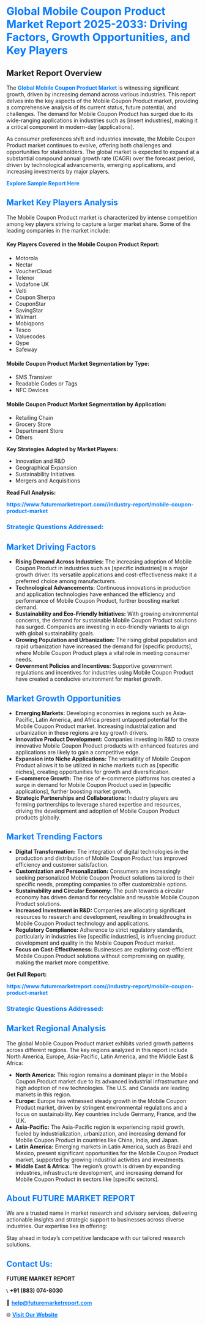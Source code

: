 <h1 style="color: #007BFF;">Global Mobile Coupon Product Market Report 2025-2033: Driving Factors, Growth Opportunities, and Key Players</h1>

<section id="overview">
<h2>Market Report Overview</h2>
<p>The <a href="https://www.futuremarketreport.com//industry-report/mobile-coupon-product-market" style="color: #007BFF; text-decoration: none;"><strong>Global Mobile Coupon Product Market</strong></a> is witnessing significant growth, driven by increasing demand across various industries. This report delves into the key aspects of the Mobile Coupon Product market, providing a comprehensive analysis of its current status, future potential, and challenges. The demand for Mobile Coupon Product has surged due to its wide-ranging applications in industries such as [insert industries], making it a critical component in modern-day [applications].</p>
<p>As consumer preferences shift and industries innovate, the Mobile Coupon Product market continues to evolve, offering both challenges and opportunities for stakeholders. The global market is expected to expand at a substantial compound annual growth rate (CAGR) over the forecast period, driven by technological advancements, emerging applications, and increasing investments by major players.</p>
</section>

<section id="overview">
<p><a href="https://www.futuremarketreport.com//request-sample/reportId=53292" style="color: #007BFF; text-decoration: none;"><strong>Explore Sample Report Here</strong></a></p>
</section>

<section id="key-players">
<h2 style="color: #007BFF;">Market Key Players Analysis</h2>
<p>The Mobile Coupon Product market is characterized by intense competition among key players striving to capture a larger market share. Some of the leading companies in the market include:</p>
<h4>Key Players Covered in the Mobile Coupon Product Report:</h4>
<ul><li>Motorola</li><li>Nectar</li><li>VoucherCloud</li><li>Telenor</li><li>Vodafone UK</li><li>Velti</li><li>Coupon Sherpa</li><li>CouponStar</li><li>SavingStar</li><li>Walmart</li><li>Mobiqpons</li><li>Tesco</li><li>Valuecodes</li><li>Qype</li><li>Safeway</li></ul>
<h4>Mobile Coupon Product Market Segmentation by Type:</h4>
<ul><li>SMS Transiver</li><li>Readable Codes or Tags</li><li>NFC Devices</li></ul>

<h4>Mobile Coupon Product Market Segmentation by Application:</h4>
<ul><li>Retailing Chain</li><li>Grocery Store</li><li>Departmaent Store</li><li>Others</li></ul>
<p><strong>Key Strategies Adopted by Market Players:</strong></p>
<ul>
<li>Innovation and R&D</li>
<li>Geographical Expansion</li>
<li>Sustainability Initiatives</li>
<li>Mergers and Acquisitions</li>
</ul>
</section>

<section>
<p><strong>Read Full Analysis: </strong></p><a href="https://www.futuremarketreport.com//industry-report/mobile-coupon-product-market" style="color: #007BFF; text-decoration: none;"><strong>https://www.futuremarketreport.com//industry-report/mobile-coupon-product-market</strong></a>
<h3 style="color: #007BFF;">Strategic Questions Addressed:</h3>
</section>

<section id="driving-factors">
<h2 style="color: #007BFF;">Market Driving Factors</h2>
<ul>
<li><strong>Rising Demand Across Industries:</strong> The increasing adoption of Mobile Coupon Product in industries such as [specific industries] is a major growth driver. Its versatile applications and cost-effectiveness make it a preferred choice among manufacturers.</li>
<li><strong>Technological Advancements:</strong> Continuous innovations in production and application technologies have enhanced the efficiency and performance of Mobile Coupon Product, further boosting market demand.</li>
<li><strong>Sustainability and Eco-Friendly Initiatives:</strong> With growing environmental concerns, the demand for sustainable Mobile Coupon Product solutions has surged. Companies are investing in eco-friendly variants to align with global sustainability goals.</li>
<li><strong>Growing Population and Urbanization:</strong> The rising global population and rapid urbanization have increased the demand for [specific products], where Mobile Coupon Product plays a vital role in meeting consumer needs.</li>
<li><strong>Government Policies and Incentives:</strong> Supportive government regulations and incentives for industries using Mobile Coupon Product have created a conducive environment for market growth.</li>
</ul>
</section>

<section id="growth-opportunities">
<h2 style="color: #007BFF;">Market Growth Opportunities</h2>
<ul>
<li><strong>Emerging Markets:</strong> Developing economies in regions such as Asia-Pacific, Latin America, and Africa present untapped potential for the Mobile Coupon Product market. Increasing industrialization and urbanization in these regions are key growth drivers.</li>
<li><strong>Innovative Product Development:</strong> Companies investing in R&D to create innovative Mobile Coupon Product products with enhanced features and applications are likely to gain a competitive edge.</li>
<li><strong>Expansion into Niche Applications:</strong> The versatility of Mobile Coupon Product allows it to be utilized in niche markets such as [specific niches], creating opportunities for growth and diversification.</li>
<li><strong>E-commerce Growth:</strong> The rise of e-commerce platforms has created a surge in demand for Mobile Coupon Product used in [specific applications], further boosting market growth.</li>
<li><strong>Strategic Partnerships and Collaborations:</strong> Industry players are forming partnerships to leverage shared expertise and resources, driving the development and adoption of Mobile Coupon Product products globally.</li>
</ul>
</section>

<section id="trending-factors">
<h2 style="color: #007BFF;">Market Trending Factors</h2>
<ul>
<li><strong>Digital Transformation:</strong> The integration of digital technologies in the production and distribution of Mobile Coupon Product has improved efficiency and customer satisfaction.</li>
<li><strong>Customization and Personalization:</strong> Consumers are increasingly seeking personalized Mobile Coupon Product solutions tailored to their specific needs, prompting companies to offer customizable options.</li>
<li><strong>Sustainability and Circular Economy:</strong> The push towards a circular economy has driven demand for recyclable and reusable Mobile Coupon Product solutions.</li>
<li><strong>Increased Investment in R&D:</strong> Companies are allocating significant resources to research and development, resulting in breakthroughs in Mobile Coupon Product technology and applications.</li>
<li><strong>Regulatory Compliance:</strong> Adherence to strict regulatory standards, particularly in industries like [specific industries], is influencing product development and quality in the Mobile Coupon Product market.</li>
<li><strong>Focus on Cost-Effectiveness:</strong> Businesses are exploring cost-efficient Mobile Coupon Product solutions without compromising on quality, making the market more competitive.</li>
</ul>
</section>

<section>
<p><strong>Get Full Report: </strong></p><a href="https://www.futuremarketreport.com//industry-report/mobile-coupon-product-market" style="color: #007BFF; text-decoration: none;"><strong>https://www.futuremarketreport.com//industry-report/mobile-coupon-product-market</strong></a>
<h3 style="color: #007BFF;">Strategic Questions Addressed:</h3>
</section>


<section id="regional-analysis">
<h2 style="color: #007BFF;">Market Regional Analysis</h2>
<p>The global Mobile Coupon Product market exhibits varied growth patterns across different regions. The key regions analyzed in this report include North America, Europe, Asia-Pacific, Latin America, and the Middle East & Africa:</p>
<ul>
<li><strong>North America:</strong> This region remains a dominant player in the Mobile Coupon Product market due to its advanced industrial infrastructure and high adoption of new technologies. The U.S. and Canada are leading markets in this region.</li>
<li><strong>Europe:</strong> Europe has witnessed steady growth in the Mobile Coupon Product market, driven by stringent environmental regulations and a focus on sustainability. Key countries include Germany, France, and the U.K.</li>
<li><strong>Asia-Pacific:</strong> The Asia-Pacific region is experiencing rapid growth, fueled by industrialization, urbanization, and increasing demand for Mobile Coupon Product in countries like China, India, and Japan.</li>
<li><strong>Latin America:</strong> Emerging markets in Latin America, such as Brazil and Mexico, present significant opportunities for the Mobile Coupon Product market, supported by growing industrial activities and investments.</li>
<li><strong>Middle East & Africa:</strong> The region’s growth is driven by expanding industries, infrastructure development, and increasing demand for Mobile Coupon Product in sectors like [specific sectors].</li>
</ul>
</section>

<footer>
<h2 style="color: #007BFF;">About FUTURE MARKET REPORT</h2>
<p>We are a trusted name in market research and advisory services, delivering actionable insights and strategic support to businesses across diverse industries. Our expertise lies in offering:</p>

<p>Stay ahead in today’s competitive landscape with our tailored research solutions.</p>

<h2 style="color: #007BFF;">Contact Us:</h2>
<p><strong>FUTURE MARKET REPORT</strong></p>
<p>📞 <strong>+91 (883) 074-8030</strong></p>
<p>📧 <strong><a href="mailto:help@futuremarketreport.com" style="color: #007BFF;">help@futuremarketreport.com</a></strong></p>
<p>🌐 <strong><a href="https://www.futuremarketreport.com/" style="color: #007BFF;">Visit Our Website</a></strong></p>
</footer>